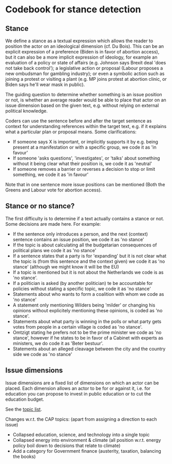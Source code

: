 # Codebook for stance detection

## Stance

We define a stance as a textual expression which allows the reader to position the actor on an ideological dimension (cf. Du Bois). This can be an explicit expression of a preference (Biden is in favor of abortion access), but it can also be a more implicit expression of ideology, for example an evaluation of a policy or state of affairs (e.g. Johnson says Brexit deal 'does not take back control’); a legislative action or proposal (Labour proposes a new ombudsman for gambling industry); or even a symbolic action such as joining a protest or visiting a plant (e.g. MP joins protest at abortion clinic, or Biden says he'll wear mask in public). 

The guiding question to determine whether something is an issue position or not, is whether an average reader would be able to place that actor on an issue dimension based on the given text, e.g. without relying on external political knowledge. 

Coders can use the sentence before and after the target sentence as context for understanding references within the target text, e.g. if it explains what a particular plan or proposal means. 
Some clarifications:
- If someone says X is important, or implicitly supports it by e.g. being present at a manifestation or with a specific group, we code it as 'in favour'
- If someone 'asks questions', 'investigates', or 'talks' about something without it being clear what their position is, we code it as 'neutral'
- If someone removes a barrier or reverses a decision to stop or limit something, we code it as 'in favour'

Note that in one sentence more issue positions can be mentioned (Both the Greens and Labour vote for abortion access).

## Stance or no stance?
The first difficulty is to determine if a text actually contains a stance or not. Some decisions are made here. For example:
- If the sentence only introduces a person, and the next (context) sentence contains an issue position, we code it as 'no stance'
- If the topic is about calculating all the budgetarian consequences of political plans we code it as 'no stance'
- If a sentence states that a party is for 'expanding' but it is not clear what the topic is (from this sentence and the context given) we code it as 'no stance' (although we might know it will be the EU)
- If a topic is mentioned but it is not about the Netherlands we code is as 'no stance'.
- If a politician is asked (by another politician) te be accountable for policies without stating a specific topic, we code it as 'no stance'
- Statements about who wants to form a coalition with whom we code as 'no stance'
- A statement only mentioning Wilders being 'milder' or changing his opinions without explicitely mentioning these opinions, is coded as 'no stance'.
- Statements about what party is winning in the polls or what party gets votes from people in a certain village is coded as 'no stance'.
- Omtzigt stating he prefers not to be the prime minister we code as 'no stance', however if he states to be in favor of a Cabinet with experts as ministers, we do code it as 'Beter bestuur'.
- Statements about an alleged cleavage between the city and the country side we code as 'no stance'


## Issue dimensions

Issue dimensions are a fixed list of dimensions on which an actor can be placed. 
Each dimension allows an actor to be for or against it, i.e. for education you can propose to invest in public education or to cut the education budget. 


See the [topic list](topics-en.md).

Changes w.r.t. the CAP topics: (apart from assigning a direction to each issue)
- Collapsed education, science, and technology into a single topic
- Collapsed energy into environment & climate (all position w.r.t. energy policy boil down to decisions that relate to climate)
- Add a category for Government finance (austerity, taxation, balancing the books)
